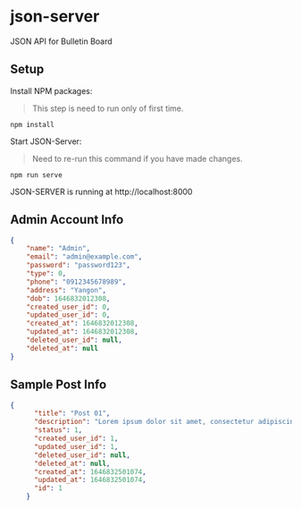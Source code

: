 # json-server
JSON API for Bulletin Board

## Setup

Install NPM packages:

> This step is need to run only of first time.
```
npm install
```

Start JSON-Server:

> Need to re-run this command if you have made changes.
```
npm run serve
```

JSON-SERVER is running at http://localhost:8000

## Admin Account Info

```json
{
    "name": "Admin",
    "email": "admin@example.com",
    "password": "password123",
    "type": 0,
    "phone": "0912345678989",
    "address": "Yangon",
    "dob": 1646832012308,
    "created_user_id": 0,
    "updated_user_id": 0,
    "created_at": 1646832012308,
    "updated_at": 1646832012308,
    "deleted_user_id": null,
    "deleted_at": null
}
```

## Sample Post Info

```json
{
      "title": "Post 01",
      "description": "Lorem ipsum dolor sit amet, consectetur adipiscing elit, sed do eiusmod tempor incididunt ut labore et dolore magna aliqua. Ut enim ad minim veniam, quis nostrud exercitation ullamco laboris nisi ut aliquip ex ea commodo consequat. Duis aute irure dolor in reprehenderit in voluptate velit esse cillum dolore eu fugiat nulla pariatur. Excepteur sint occaecat cupidatat non proident, sunt in culpa qui officia deserunt mollit anim id est laborum.",
      "status": 1,
      "created_user_id": 1,
      "updated_user_id": 1,
      "deleted_user_id": null,
      "deleted_at": null,
      "created_at": 1646832501074,
      "updated_at": 1646832501074,
      "id": 1
    }
```
